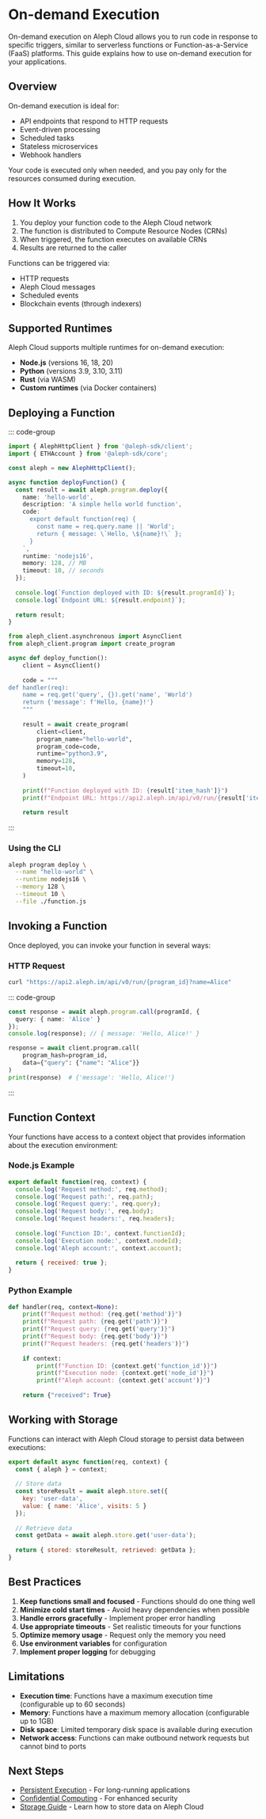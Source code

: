 # On-demand Execution

On-demand execution on Aleph Cloud allows you to run code in response to specific triggers, similar to serverless functions or Function-as-a-Service (FaaS) platforms. This guide explains how to use on-demand execution for your applications.

## Overview

On-demand execution is ideal for:
- API endpoints that respond to HTTP requests
- Event-driven processing
- Scheduled tasks
- Stateless microservices
- Webhook handlers

Your code is executed only when needed, and you pay only for the resources consumed during execution.

## How It Works

1. You deploy your function code to the Aleph Cloud network
2. The function is distributed to Compute Resource Nodes (CRNs)
3. When triggered, the function executes on available CRNs
4. Results are returned to the caller

Functions can be triggered via:
- HTTP requests
- Aleph Cloud messages
- Scheduled events
- Blockchain events (through indexers)

## Supported Runtimes

Aleph Cloud supports multiple runtimes for on-demand execution:

- **Node.js** (versions 16, 18, 20)
- **Python** (versions 3.9, 3.10, 3.11)
- **Rust** (via WASM)
- **Custom runtimes** (via Docker containers)

## Deploying a Function

::: code-group

```ts [TypeScript]
import { AlephHttpClient } from '@aleph-sdk/client';
import { ETHAccount } from '@aleph-sdk/core';

const aleph = new AlephHttpClient();

async function deployFunction() {
  const result = await aleph.program.deploy({
    name: 'hello-world',
    description: 'A simple hello world function',
    code: `
      export default function(req) {
        const name = req.query.name || 'World';
        return { message: \`Hello, \${name}!\` };
      }
    `,
    runtime: 'nodejs16',
    memory: 128, // MB
    timeout: 10, // seconds
  });
  
  console.log(`Function deployed with ID: ${result.programId}`);
  console.log(`Endpoint URL: ${result.endpoint}`);
  
  return result;
}
```

```python [Python]
from aleph_client.asynchronous import AsyncClient
from aleph_client.program import create_program

async def deploy_function():
    client = AsyncClient()
    
    code = """
def handler(req):
    name = req.get('query', {}).get('name', 'World')
    return {'message': f'Hello, {name}!'}
    """
    
    result = await create_program(
        client=client,
        program_name="hello-world",
        program_code=code,
        runtime="python3.9",
        memory=128,
        timeout=10,
    )
    
    print(f"Function deployed with ID: {result['item_hash']}")
    print(f"Endpoint URL: https://api2.aleph.im/api/v0/run/{result['item_hash']}")
    
    return result
```
:::

### Using the CLI

```bash
aleph program deploy \
  --name "hello-world" \
  --runtime nodejs16 \
  --memory 128 \
  --timeout 10 \
  --file ./function.js
```

## Invoking a Function

Once deployed, you can invoke your function in several ways:

### HTTP Request

```bash
curl "https://api2.aleph.im/api/v0/run/{program_id}?name=Alice"
```

::: code-group

```ts [TypeScript]
const response = await aleph.program.call(programId, { 
  query: { name: 'Alice' } 
});
console.log(response); // { message: 'Hello, Alice!' }
```

```python [Python]
response = await client.program.call(
    program_hash=program_id,
    data={"query": {"name": "Alice"}}
)
print(response)  # {'message': 'Hello, Alice!'}
```
:::

## Function Context

Your functions have access to a context object that provides information about the execution environment:

### Node.js Example

```javascript
export default function(req, context) {
  console.log('Request method:', req.method);
  console.log('Request path:', req.path);
  console.log('Request query:', req.query);
  console.log('Request body:', req.body);
  console.log('Request headers:', req.headers);
  
  console.log('Function ID:', context.functionId);
  console.log('Execution node:', context.nodeId);
  console.log('Aleph account:', context.account);
  
  return { received: true };
}
```

### Python Example

```python
def handler(req, context=None):
    print(f"Request method: {req.get('method')}")
    print(f"Request path: {req.get('path')}")
    print(f"Request query: {req.get('query')}")
    print(f"Request body: {req.get('body')}")
    print(f"Request headers: {req.get('headers')}")
    
    if context:
        print(f"Function ID: {context.get('function_id')}")
        print(f"Execution node: {context.get('node_id')}")
        print(f"Aleph account: {context.get('account')}")
    
    return {"received": True}
```

## Working with Storage

Functions can interact with Aleph Cloud storage to persist data between executions:

```javascript
export default async function(req, context) {
  const { aleph } = context;
  
  // Store data
  const storeResult = await aleph.store.set({
    key: 'user-data',
    value: { name: 'Alice', visits: 5 }
  });
  
  // Retrieve data
  const getData = await aleph.store.get('user-data');
  
  return { stored: storeResult, retrieved: getData };
}
```

## Best Practices

1. **Keep functions small and focused** - Functions should do one thing well
2. **Minimize cold start times** - Avoid heavy dependencies when possible
3. **Handle errors gracefully** - Implement proper error handling
4. **Use appropriate timeouts** - Set realistic timeouts for your functions
5. **Optimize memory usage** - Request only the memory you need
6. **Use environment variables** for configuration
7. **Implement proper logging** for debugging

## Limitations

- **Execution time**: Functions have a maximum execution time (configurable up to 60 seconds)
- **Memory**: Functions have a maximum memory allocation (configurable up to 1GB)
- **Disk space**: Limited temporary disk space is available during execution
- **Network access**: Functions can make outbound network requests but cannot bind to ports

## Next Steps

- [Persistent Execution](/devhub/computing/persistent/) - For long-running applications
- [Confidential Computing](/devhub/computing/confidential/) - For enhanced security
- [Storage Guide](/devhub/guides/storage/) - Learn how to store data on Aleph Cloud
